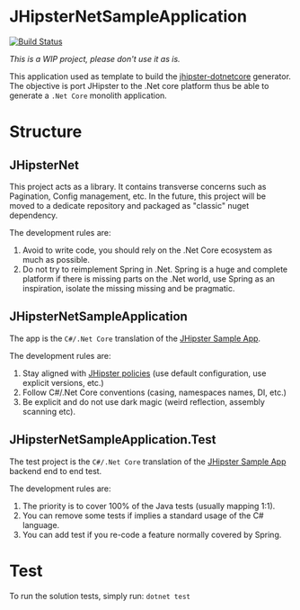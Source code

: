 # JHipsterNetSampleApplication

[![Build Status](https://travis-ci.org/jhipster/jhipster-net-sample-app-template.svg?branch=master)](https://travis-ci.org/jhipster/jhipster-net-sample-app-template)

*This is a WIP project, please don't use it as is.*

This application used as template to build the [jhipster-dotnetcore](https://github.com/jhipster/jhipster-dotnetcore) generator. The objective is port JHipster to the .Net core platform thus be able to generate a `.Net Core` monolith application.

# Structure

## JHipsterNet
This project acts as a library. It contains transverse concerns such as Pagination, Config management, etc.
In the future, this project will be moved to a dedicate repository and packaged as "classic" nuget dependency.

The development rules are:
1. Avoid to write code, you should rely on the .Net Core ecosystem as much as possible.
2. Do not try to reimplement Spring in .Net. Spring is a huge and complete platform if there is missing parts on the .Net world, use Spring as an inspiration, isolate the missing missing and be pragmatic.   

## JHipsterNetSampleApplication
The app is the `C#/.Net Core` translation of the [JHipster Sample App](https://github.com/jhipster/jhipster-sample-app). 

The development rules are:
1. Stay aligned with [JHipster policies](https://www.jhipster.tech/policies/) (use default configuration, use explicit versions, etc.)
2. Follow C#/.Net Core conventions (casing, namespaces names, DI, etc.)
3. Be explicit and do not use dark magic (weird reflection, assembly scanning etc). 

## JHipsterNetSampleApplication.Test
The test project is the `C#/.Net Core` translation of the [JHipster Sample App](https://github.com/jhipster/jhipster-sample-app) backend end to end test.

The development rules are:
1. The priority is to cover 100% of the Java tests (usually mapping 1:1).
2. You can remove some tests if implies a standard usage of the C# language.
3. You can add test if you re-code a feature normally covered by Spring.
 

# Test

To run the solution tests, simply run: `dotnet test`
